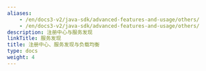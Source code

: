 ```yaml
---
aliases:
    - /en/docs3-v2/java-sdk/advanced-features-and-usage/others/
    - /en/docs3-v2/java-sdk/advanced-features-and-usage/others/
description: 注册中心与服务发现
linkTitle: 服务发现
title: 注册中心、服务发现与负载均衡
type: docs
weight: 4
---
```

